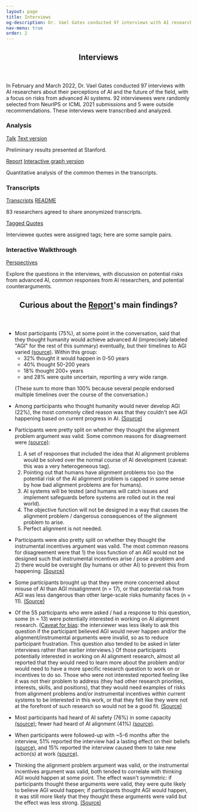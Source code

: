 ```yaml
---
layout: page
title: Interviews
og-description: Dr. Vael Gates conducted 97 interviews with AI researchers about their perceptions of AI and the future of the field, with a focus on risks from advanced AI systems. We present analysis, transcripts, and an interactive walkthrough of the researchers' perspectives.
nav-menu: true
order: 2
---
```


<!-- Main -->
<div id="main" class="alt">

<!-- One -->
<section id="one">
	<div class="inner">
		<header class="major">
			<h1>Interviews</h1>
		</header>

<!-- Content -->
<p> In February and March 2022, Dr. Vael Gates conducted 97 interviews with AI researchers about their perceptions of AI and the future of the field, with a focus on risks from advanced AI systems. 92 interviewees were randomly selected from NeurIPS or ICML 2021 submissions and 5 were outside recommendations. These interviews were transcribed and analyzed. </p>

<!-- <div class="row full-width">
	<div class="interviews-grid"> -->
<div class="row">
	<div class="4u 12u$(medium)">
			<h3 class="h3-smaller">Analysis</h3>
			<a href="https://hai.stanford.edu/events/hai-weekly-seminar-vael-gates" class="button special fit">Talk</a>
			<a href="https://docs.google.com/document/d/1ZwB7sD7VKY2LRCzK8Qr-L2gqEdAeXarEfhKKs0YgqcM/edit?usp=sharing" class="button small fit">Text version</a>
			<div class="box">
				<p>Preliminary results presented at Stanford.</p>
			</div>
			<!-- <a href="#main_report" class="button special fit">Report</a> -->
			<a href="analyze_transcripts_static.html" class="button special fit">Report</a>
			<a href="analyze_transcripts.html" class="button fit small">Interactive graph version</a>
			<div class="box">
				<p>Quantitative analysis of the common themes in the transcripts.</p>
			</div>
		</div>
		<div class="4u 12u$(medium)">
			<h3 class="h3-smaller">Transcripts</h3>
			<a href="https://drive.google.com/drive/folders/1qNN6GpAl6a4KswxnJcdhN4fqnMQgZ9Vg?usp=sharing" class="button special fit">Transcripts</a>
			<a href="https://docs.google.com/document/d/1q6-hUgIz-4H8AzejXqqtgX6uvw6w9EwMYtm9KRRYWro/edit?usp=sharing" class="button fit small">README</a>
			<div class="box">
				<p>83 researchers agreed to share anonymized transcripts.</p>
			</div>
			<a href="https://docs.google.com/spreadsheets/d/1FlBcctFLWTYY3NiIklgcuQtVYxuU-plDmUeQjn-2Cfk/edit?usp=sharing" class="button fit">Tagged Quotes</a>
			<div class="box">
				<p>Interviewee quotes were assigned tags; here are some sample pairs.</p>
			</div>
		</div>
		<div class="4u$ 12u$(medium)">
			<h3 class="h3-smaller">Interactive Walkthrough</h3>
			<a href="{{site.baseurl}}{% link perspectives/introduction.html %}" class="button special fit">Perspectives</a>
			<div class="box">
				<p>Explore the questions in the interviews, with discussion on potential risks from advanced AI, common responses from AI researchers, and potential counterarguments. </p>
			</div>
		</div>
</div>

</div>
</section>


<section id="two" class="bg-gray">
	<div class="inner">
	<header class="major">
		<h2>Curious about the <a href="analyze_transcripts_static.html" class="button special xsmall">Report</a>'s main findings?</h2>
	</header>

<ul>
<li>Most participants (75%), at some point in the conversation, said that they thought humanity would achieve advanced AI (imprecisely labeled "AGI" for the rest of this summary) eventually, but their timelines to AGI varied <a href="analyze_transcripts_static.html#when-will-we-get-agi">(source)</a>. Within this group:
	<ul>
	<li>32% thought it would happen in 0-50 years</li>
	<li>40% thought 50-200 years</li>
	<li>18% thought 200+ years</li>
	<li>and 28% were quite uncertain, reporting a very wide range.</li>
	</ul>	
	<p>(These sum to more than 100% because several people endorsed multiple timelines over the course of the conversation.)</p>
</li>
<li><p>Among participants who thought humanity would never develop AGI (22%), the most commonly cited reason was that they couldn't see AGI happening based on current progress in AI. <a href="analyze_transcripts_static.html#when-will-we-get-agi">(Source)</a></p></li>
<li>Participants were pretty split on whether they thought the alignment problem argument was valid. Some common reasons for disagreement were <a href="analyze_transcripts_static.html#alignment-problem">(source)</a>:
</li>      
<ol>
	<li>A set of responses that included the idea that AI alignment problems would be solved over the normal course of AI development (caveat: this was a very heterogeneous tag).</li>
	<li>Pointing out that humans have alignment problems too (so the potential risk of the AI alignment problem is capped in some sense by how bad alignment problems are for humans).</li>
	<li>AI systems will be tested (and humans will catch issues and implement safeguards before systems are rolled out in the real world).</li>
	<li>The objective function will not be designed in a way that causes the alignment problem / dangerous consequences of the alignment problem to arise.</li>
	<li>Perfect alignment is not needed.</li> 
</ol>
<li><p> Participants were also pretty split on whether they thought the instrumental incentives argument was valid. The most common reasons for disagreement were that 1) the loss function of an AGI would not be designed such that instrumental incentives arise / pose a problem and 2) there would be oversight (by humans or other AI) to prevent this from happening. <a href="analyze_transcripts_static.html#instrumental-incentives">(Source)</a></p></li> 
<li><p> Some participants brought up that they were more concerned about misuse of AI than AGI misalignment (n = 17), or that potential risk from AGI was less dangerous than other large-scale risks humanity faces (n = 11). <a href="analyze_transcripts_static.html#merged-extended-discussion">(Source)</a></p></li>
<li><p> Of the 55 participants who were asked / had a response to this question, some (n = 13) were potentially interested in working on AI alignment research. (<a href="analyze_transcripts_static.html#work-on-this_about-this-variable">Caveat for bias</a>: the interviewer was less likely to ask this question if the participant believed AGI would never happen and/or the alignment/instrumental arguments were invalid, so as to reduce participant frustration. This question also tended to be asked in later interviews rather than earlier interviews.) Of those participants potentially interested in working on AI alignment research, almost all reported that they would need to learn more about the problem and/or would need to have a more specific research question to work on or incentives to do so. Those who were not interested reported feeling like it was not their problem to address (they had other research priorities, interests, skills, and positions), that they would need examples of risks from alignment problems and/or instrumental incentives within current systems to be interested in this work, or that they felt like they were not at the forefront of such research so would not be a good fit. <a href="analyze_transcripts_static.html#work-on-this">(Source)</a></p></li>
<li><p> Most participants had heard of AI safety (76%) in some capacity <a href="analyze_transcripts_static.html#heard-of-ai-safety">(source)</a>; fewer had heard of AI alignment (41%) <a href="analyze_transcripts_static.html#heard-of-ai-alignment">(source)</a>.</p></li> 
<li><p> When participants were followed-up with ~5-6 months after the interview, 51% reported the interview had a lasting effect on their beliefs <a href="analyze_transcripts_static.html#lasting-effects">(source)</a>, and 15% reported the interview caused them to take new action(s) at work <a href="analyze_transcripts_static.html#new-actions">(source)</a>.</p></li> 
<li><p> Thinking the alignment problem argument was valid, or the instrumental incentives argument was valid, both tended to correlate with thinking AGI would happen at some point. The effect wasn't symmetric: if participants thought these arguments were valid, they were quite likely to believe AGI would happen; if participants thought AGI would happen, it was still more likely that they thought these arguments were valid but the effect was less strong. <a href="analyze_transcripts_static.html#main-questions-x-main-questions">(Source)</a> </p></li>
</ul>


  </div>
</section>
</div>

